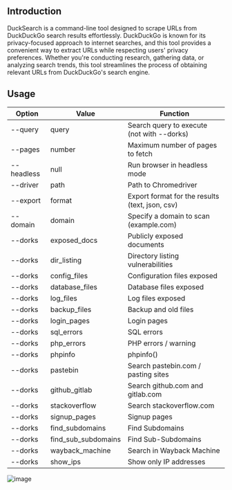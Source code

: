 ## Introduction
DuckSearch is a command-line tool designed to scrape URLs from DuckDuckGo search results effortlessly. DuckDuckGo is known for its privacy-focused approach to internet searches, and this tool provides a convenient way to extract URLs while respecting users' privacy preferences. Whether you're conducting research, gathering data, or analyzing search trends, this tool streamlines the process of obtaining relevant URLs from DuckDuckGo's search engine.

## Usage

| Option       | Value           | Function                                          |
|--------------|-----------------|---------------------------------------------------|
| --query      | query           | Search query to execute (not with --dorks)        |
| --pages      | number          | Maximum number of pages to fetch                  |
| --headless   | null            | Run browser in headless mode                      |
| --driver     | path            | Path to Chromedriver                              |
| --export     | format          | Export format for the results (text, json, csv)   |
| --domain     | domain          | Specify a domain to scan (example.com)            |
| --dorks      | exposed_docs    | Publicly exposed documents                        |
| --dorks      | dir_listing     | Directory listing vulnerabilities                 |
| --dorks      | config_files    | Configuration files exposed                       |
| --dorks      | database_files  | Database files exposed                            |
| --dorks      | log_files       | Log files exposed                                 |
| --dorks      | backup_files    | Backup and old files                              |
| --dorks      | login_pages     | Login pages                                       |
| --dorks      | sql_errors      | SQL errors                                        |
| --dorks      | php_errors      | PHP errors / warning                              |
| --dorks      | phpinfo         | phpinfo()                                         |
| --dorks      | pastebin        | Search pastebin.com / pasting sites               |
| --dorks      | github_gitlab   | Search github.com and gitlab.com                  |
| --dorks      | stackoverflow   | Search stackoverflow.com                          |
| --dorks      | signup_pages    | Signup pages                                      |
| --dorks      | find_subdomains | Find Subdomains                                   |
| --dorks      | find_sub_subdomains | Find Sub-Subdomains                           |
| --dorks      | wayback_machine | Search in Wayback Machine                         |
| --dorks      | show_ips        | Show only IP addresses                            |

![image](https://github.com/WhiteH4T-Dev/DuckSearch/assets/83751620/74d165b9-b369-4116-b43a-3e3c2314d0a6)

